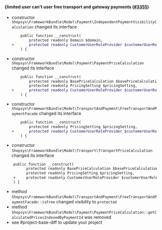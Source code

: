 #### {limited user can't user free transport and gateway payments ([#3355](https://github.com/shopsys/shopsys/pull/3355))

-   constructor `Shopsys\FrameworkBundle\Model\Payment\IndependentPaymentVisibilityCalculation` changed its interface
    ```diff
        public function __construct(
            protected readonly Domain $domain,
    +       protected readonly CustomerUserRoleProvider $customerUserRoleProvider,
        ) {
    ```
-   constructor `Shopsys\FrameworkBundle\Model\Payment\PaymentPriceCalculation` changed its interface
    ```diff
        public function __construct(
            protected readonly BasePriceCalculation $basePriceCalculation,
            protected readonly PricingSetting $pricingSetting,
    +       protected readonly CustomerUserRoleProvider $customerUserRoleProvider,
        ) {
    ```
-   constructor `Shopsys\FrameworkBundle\Model\TransportAndPayment\FreeTransportAndPaymentFacade` changed its interface
    ```diff
        public function __construct(
            protected readonly PricingSetting $pricingSetting,
    +       protected readonly CustomerUserRoleProvider $customerUserRoleProvider,
        ) {
    ```
-   constructor `Shopsys\FrameworkBundle\Model\Transport\TransportPriceCalculation` changed its interface

```diff
    public function __construct(
          protected readonly BasePriceCalculation $basePriceCalculation,
          protected readonly PricingSetting $pricingSetting,
    +     protected readonly CustomerUserRoleProvider $customerUserRoleProvider,
    ) {
```

-   method `Shopsys\FrameworkBundle\Model\TransportAndPayment\FreeTransportAndPaymentFacade::isFree` changed visibility to `protected`
-   method `Shopsys\FrameworkBundle\Model\Payment\PaymentPriceCalculation::getCalculatedPricesIndexedByPaymentId` was removed
-   see #project-base-diff to update your project
